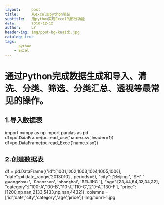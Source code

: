 ```yaml
---
layout:     post
title:      从excel到python笔记
subtitle:   用python实现Excel的部分功能
date:       2018-12-12
author:     LY
header-img: img/post-bg-kuaidi.jpg
catalog: true
tags:
    - python
    - Excel
---
```


# 通过Python完成数据生成和导入、清洗、分类、筛选、分类汇总、透视等最常见的操作。
## 1.导入数据表   
import numpy as np
import pandas as pd
df=pd.DataFrame(pd.read_csv('name.csv',header=1))
df=pd.DataFrame(pd.read_Excel('name.xlsx'))
## 2.创建数据表
df = pd.DataFrame({"id":[1001,1002,1003,1004,1005,1006],
"date":pd.date_range('20130102', periods=6),
"city":['Beijing ', 'SH', ' guangzhou ', 'Shenzhen', 'shanghai', 'BEIJING '],
"age":[23,44,54,32,34,32],
"category":['100-A','100-B','110-A','110-C','210-A','130-F'],
"price":[1200,np.nan,2133,5433,np.nan,4432]},
columns =['id','date','city','category','age','price'])
img/num1-1.jpg